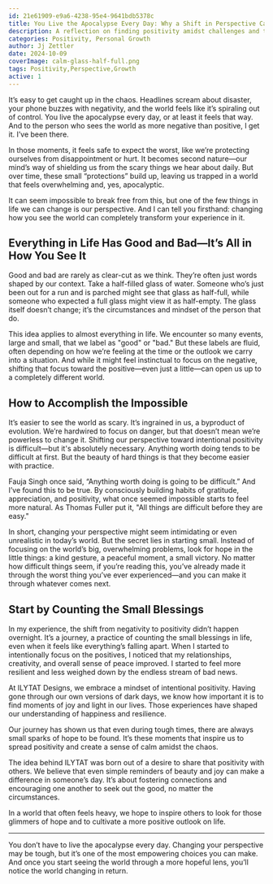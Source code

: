 ```yaml
---
id: 21e61909-e9a6-4238-95e4-9641bdb5378c
title: You Live the Apocalypse Every Day: Why a Shift in Perspective Can Change Your World
description: A reflection on finding positivity amidst challenges and the importance of shifting our perspective.
categories: Positivity, Personal Growth
author: Jj Zettler
date: 2024-10-09
coverImage: calm-glass-half-full.png
tags: Positivity,Perspective,Growth
active: 1
---
```


It’s easy to get caught up in the chaos. Headlines scream about disaster, your phone buzzes with negativity, and the world feels like it’s spiraling out of control. You live the apocalypse every day, or at least it feels that way. And to the person who sees the world as more negative than positive, I get it. I’ve been there.

In those moments, it feels safe to expect the worst, like we’re protecting ourselves from disappointment or hurt. It becomes second nature—our mind’s way of shielding us from the scary things we hear about daily. But over time, these small “protections” build up, leaving us trapped in a world that feels overwhelming and, yes, apocalyptic.

It can seem impossible to break free from this, but one of the few things in life we can change is our perspective. And I can tell you firsthand: changing how you see the world can completely transform your experience in it.

## Everything in Life Has Good and Bad—It’s All in How You See It

Good and bad are rarely as clear-cut as we think. They’re often just words shaped by our context. Take a half-filled glass of water. Someone who’s just been out for a run and is parched might see that glass as half-full, while someone who expected a full glass might view it as half-empty. The glass itself doesn’t change; it’s the circumstances and mindset of the person that do.

This idea applies to almost everything in life. We encounter so many events, large and small, that we label as "good" or "bad." But these labels are fluid, often depending on how we’re feeling at the time or the outlook we carry into a situation. And while it might feel instinctual to focus on the negative, shifting that focus toward the positive—even just a little—can open us up to a completely different world.

## How to Accomplish the Impossible

It’s easier to see the world as scary. It’s ingrained in us, a byproduct of evolution. We’re hardwired to focus on danger, but that doesn’t mean we’re powerless to change it. Shifting our perspective toward intentional positivity is difficult—but it's absolutely necessary. Anything worth doing tends to be difficult at first. But the beauty of hard things is that they become easier with practice.

Fauja Singh once said, “Anything worth doing is going to be difficult.” And I’ve found this to be true. By consciously building habits of gratitude, appreciation, and positivity, what once seemed impossible starts to feel more natural. As Thomas Fuller put it, "All things are difficult before they are easy."

In short, changing your perspective might seem intimidating or even unrealistic in today’s world. But the secret lies in starting small. Instead of focusing on the world’s big, overwhelming problems, look for hope in the little things: a kind gesture, a peaceful moment, a small victory. No matter how difficult things seem, if you’re reading this, you’ve already made it through the worst thing you’ve ever experienced—and you can make it through whatever comes next.

## Start by Counting the Small Blessings

In my experience, the shift from negativity to positivity didn’t happen overnight. It’s a journey, a practice of counting the small blessings in life, even when it feels like everything’s falling apart. When I started to intentionally focus on the positives, I noticed that my relationships, creativity, and overall sense of peace improved. I started to feel more resilient and less weighed down by the endless stream of bad news.

At ILYTAT Designs, we embrace a mindset of intentional positivity. Having gone through our own versions of dark days, we know how important it is to find moments of joy and light in our lives. Those experiences have shaped our understanding of happiness and resilience.

Our journey has shown us that even during tough times, there are always small sparks of hope to be found. It’s these moments that inspire us to spread positivity and create a sense of calm amidst the chaos.

The idea behind ILYTAT was born out of a desire to share that positivity with others. We believe that even simple reminders of beauty and joy can make a difference in someone’s day. It’s about fostering connections and encouraging one another to seek out the good, no matter the circumstances.

In a world that often feels heavy, we hope to inspire others to look for those glimmers of hope and to cultivate a more positive outlook on life.

<hr>

You don’t have to live the apocalypse every day. Changing your perspective may be tough, but it’s one of the most empowering choices you can make. And once you start seeing the world through a more hopeful lens, you’ll notice the world changing in return.

